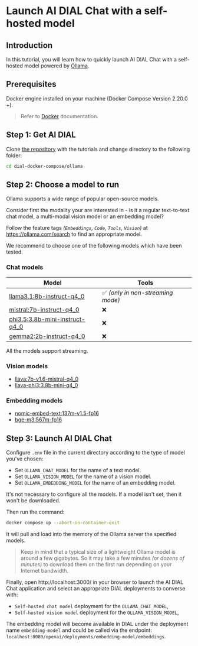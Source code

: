 # Launch AI DIAL Chat with a self-hosted model

## Introduction

In this tutorial, you will learn how to quickly launch AI DIAL Chat with a self-hosted model powered by [Ollama](https://ollama.com/).

## Prerequisites

Docker engine installed on your machine (Docker Compose Version 2.20.0 +).

> Refer to [Docker](https://docs.docker.com/desktop/) documentation.

## Step 1: Get AI DIAL

Clone [the repository](https://github.com/epam/ai-dial/) with the tutorials and change directory to the following folder:

```sh
cd dial-docker-compose/ollama
```

## Step 2: Choose a model to run

Ollama supports a wide range of popular open-source models.

Consider first the modality your are interested in - is it a regular text-to-text chat model, a multi-modal vision model or an embedding model?

Follow the feature tags _(`Embeddings`, `Code`, `Tools`, `Vision`)_ at https://ollama.com/search to find an appropriate model.

We recommend to choose one of the following models which have been tested.

### Chat models

|Model|Tools|
|----|----|
|[llama3.1:8b-instruct-q4_0](https://ollama.com/library/llama3.1:8b-instruct-q4_0)|✅ *(only in non-streaming mode)*|
|[mistral:7b-instruct-q4_0](https://ollama.com/library/mistral:7b-instruct-q4_0)|❌|
|[phi3.5:3.8b-mini-instruct-q4_0](https://ollama.com/library/phi3.5:3.8b-mini-instruct-q4_0)|❌|
|[gemma2:2b-instruct-q4_0](https://ollama.com/library/gemma2:2b-instruct-q4_0)|❌|

All the models support streaming.

### Vision models

* [llava:7b-v1.6-mistral-q4_0](https://ollama.com/library/llava:7b-v1.6-mistral-q4_0)
* [llava-phi3:3.8b-mini-q4_0](https://ollama.com/library/llava-phi3:3.8b-mini-q4_0)

### Embedding models

* [nomic-embed-text:137m-v1.5-fp16](https://ollama.com/library/nomic-embed-text:137m-v1.5-fp16)
* [bge-m3:567m-fp16](https://ollama.com/library/bge-m3:567m-fp16)

## Step 3: Launch AI DIAL Chat

Configure `.env` file in the current directory according to the type of model you've chosen:

* Set `OLLAMA_CHAT_MODEL` for the name of a text model.
* Set `OLLAMA_VISION_MODEL` for the name of a vision model.
* Set `OLLAMA_EMBEDDING_MODEL` for the name of an embedding model.

It's not necessary to configure all the models.
If a model isn't set, then it won't be downloaded.

Then run the command:

```sh
docker compose up --abort-on-container-exit
```

It will pull and load into the memory of the Ollama server the specified models.

> Keep in mind that a typical size of a lightweight Ollama model is around a few gigabytes. So it may take a few minutes _(or dozens of minutes)_ to download them on the first run depending on your Internet bandwidth.

Finally, open http://localhost:3000/ in your browser to launch the AI DIAL Chat application and select an appropriate DIAL deployments to converse with:

* `Self-hosted chat model` deployment for the `OLLAMA_CHAT_MODEL`,
* `Self-hosted vision model` deployment for the `OLLAMA_VISION_MODEL`,

The embedding model will become available in DIAL under the deployment name `embedding-model` and could be called via the endpoint: `localhost:8080/openai/deployments/embedding-model/embeddings`.